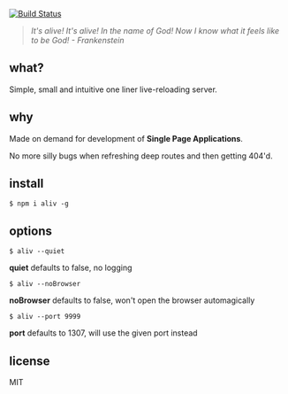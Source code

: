 [![Build Status](https://travis-ci.org/ericmdantas/aliv.svg?branch=master)](https://travis-ci.org/ericmdantas/aliv)

> *It's alive! It's alive! In the name of God! Now I know what it feels like to be God! - Frankenstein*

## what?

Simple, small and intuitive one liner live-reloading server.

## why

Made on demand for development of **Single Page Applications**. 

No more silly bugs when refreshing deep routes and then getting 404'd.

## install 

```shell
$ npm i aliv -g
```

## options


```shell
$ aliv --quiet
``` 
**quiet** defaults to false, no logging


```shell
$ aliv --noBrowser
```
**noBrowser** defaults to false, won't open the browser automagically


```
$ aliv --port 9999
```
**port** defaults to 1307, will use the given port instead

## license

MIT
